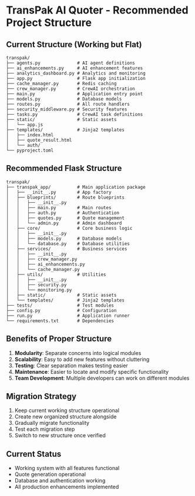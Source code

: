 # TransPak AI Quoter - Recommended Project Structure

## Current Structure (Working but Flat)
```
transpak/
├── agents.py              # AI agent definitions
├── ai_enhancements.py     # AI enhancement features
├── analytics_dashboard.py # Analytics and monitoring
├── app.py                 # Flask app initialization
├── cache_manager.py       # Redis caching
├── crew_manager.py        # CrewAI orchestration
├── main.py                # Application entry point
├── models.py              # Database models
├── routes.py              # All route handlers
├── security_middleware.py # Security features
├── tasks.py               # CrewAI task definitions
├── static/                # Static assets
│   └── app.js
├── templates/             # Jinja2 templates
│   ├── index.html
│   ├── quote_result.html
│   └── auth/
└── pyproject.toml
```

## Recommended Flask Structure
```
transpak/
├── transpak_app/          # Main application package
│   ├── __init__.py        # App factory
│   ├── blueprints/        # Route blueprints
│   │   ├── __init__.py
│   │   ├── main.py        # Main routes
│   │   ├── auth.py        # Authentication
│   │   ├── quotes.py      # Quote management
│   │   └── admin.py       # Admin dashboard
│   ├── core/              # Core business logic
│   │   ├── __init__.py
│   │   ├── models.py      # Database models
│   │   └── database.py    # Database utilities
│   ├── services/          # Business services
│   │   ├── __init__.py
│   │   ├── crew_manager.py
│   │   ├── ai_enhancements.py
│   │   └── cache_manager.py
│   ├── utils/             # Utilities
│   │   ├── __init__.py
│   │   ├── security.py
│   │   └── monitoring.py
│   ├── static/            # Static assets
│   └── templates/         # Jinja2 templates
├── tests/                 # Test modules
├── config.py              # Configuration
├── run.py                 # Application runner
└── requirements.txt       # Dependencies
```

## Benefits of Proper Structure
1. **Modularity**: Separate concerns into logical modules
2. **Scalability**: Easy to add new features without cluttering
3. **Testing**: Clear separation makes testing easier
4. **Maintenance**: Easier to locate and modify specific functionality
5. **Team Development**: Multiple developers can work on different modules

## Migration Strategy
1. Keep current working structure operational
2. Create new organized structure alongside
3. Gradually migrate functionality
4. Test each migration step
5. Switch to new structure once verified

## Current Status
- Working system with all features functional
- Quote generation operational
- Database and authentication working
- All production enhancements implemented